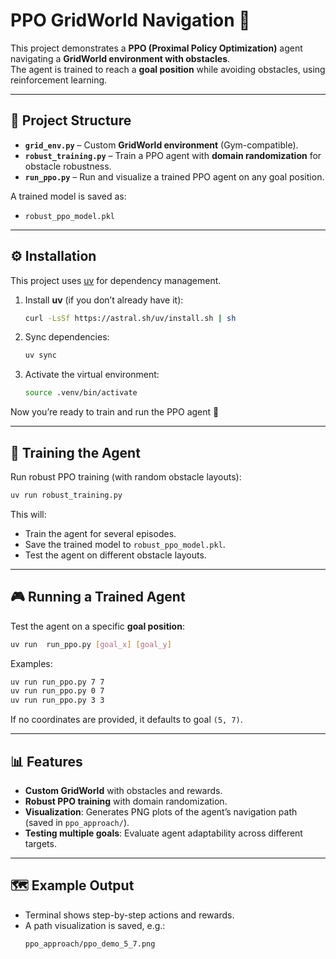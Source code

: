 # PPO GridWorld Navigation 🚀

This project demonstrates a **PPO (Proximal Policy Optimization)** agent navigating a **GridWorld environment with obstacles**.  
The agent is trained to reach a **goal position** while avoiding obstacles, using reinforcement learning.

---

## 📂 Project Structure
- **`grid_env.py`** – Custom **GridWorld environment** (Gym-compatible).  
- **`robust_training.py`** – Train a PPO agent with **domain randomization** for obstacle robustness.  
- **`run_ppo.py`** – Run and visualize a trained PPO agent on any goal position.  

A trained model is saved as:
- `robust_ppo_model.pkl`

---

## ⚙️ Installation

This project uses [uv](https://docs.astral.sh/uv/) for dependency management.

1. Install **uv** (if you don’t already have it):
   ```bash
   curl -LsSf https://astral.sh/uv/install.sh | sh
   ```

2. Sync dependencies:
   ```bash
   uv sync
   ```

3. Activate the virtual environment:
   ```bash
   source .venv/bin/activate
   ```

Now you’re ready to train and run the PPO agent 🚀

---

## 🎯 Training the Agent
Run robust PPO training (with random obstacle layouts):
```bash
uv run robust_training.py
```

This will:
- Train the agent for several episodes.
- Save the trained model to `robust_ppo_model.pkl`.
- Test the agent on different obstacle layouts.

---

## 🎮 Running a Trained Agent
Test the agent on a specific **goal position**:
```bash
uv run  run_ppo.py [goal_x] [goal_y]
```

Examples:
```bash
uv run run_ppo.py 7 7
uv run run_ppo.py 0 7
uv run run_ppo.py 3 3
```

If no coordinates are provided, it defaults to goal `(5, 7)`.

---

## 📊 Features
- **Custom GridWorld** with obstacles and rewards.  
- **Robust PPO training** with domain randomization.  
- **Visualization**: Generates PNG plots of the agent’s navigation path (saved in `ppo_approach/`).  
- **Testing multiple goals**: Evaluate agent adaptability across different targets.  

---

## 🗺️ Example Output
- Terminal shows step-by-step actions and rewards.
- A path visualization is saved, e.g.:
  ```
  ppo_approach/ppo_demo_5_7.png
  ```